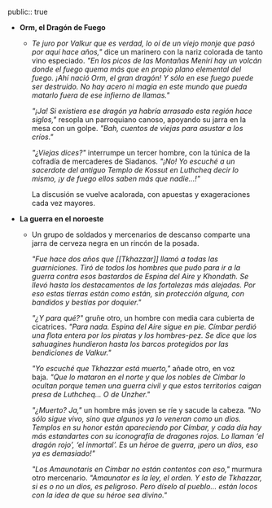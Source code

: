 public:: true

- **Orm, el Dragón de Fuego**
	- *Te juro por Valkur que es verdad, lo oí de un viejo monje que pasó por aquí hace años,"* dice un marinero con la nariz colorada de tanto vino especiado. *"En los picos de las Montañas Meniri hay un volcán donde el fuego quema más que en propio plano elemental del fuego. ¡Ahí nació Orm, el gran dragón! Y sólo en ese fuego puede ser destruido. No hay acero ni magia en este mundo que pueda matarlo fuera de ese infierno de llamas."*
	  
	  *"¡Ja! Si existiera ese dragón ya habría arrasado esta región hace siglos,"* resopla un parroquiano canoso, apoyando su jarra en la mesa con un golpe. *"Bah, cuentos de viejas para asustar a los críos."*
	  
	  *"¿Viejas dices?"* interrumpe un tercer hombre, con la túnica de la cofradía de mercaderes de Siadanos. *"¡No! Yo escuché a un sacerdote del antiguo Templo de Kossut en Luthcheq decir lo mismo, ¡y de fuego ellos saben más que nadie...!"*
	  
	  La discusión se vuelve acalorada, con apuestas y exageraciones cada vez mayores.
- **La guerra en el noroeste**
	- Un grupo de soldados y mercenarios de descanso comparte una jarra de cerveza negra en un rincón de la posada.
	  
	  *"Fue hace dos años que [[Tkhazzar]] llamó a todas las guarniciones. Tiró de todos los hombres que pudo para ir a la guerra contra esos bastardos de Espina del Aire y Khondath. Se llevó hasta los destacamentos de las fortalezas más alejadas. Por eso estas tierras están como están, sin protección alguna, con bandidos y bestias por doquier."*
	  
	  *"¿Y para qué?"* gruñe otro, un hombre con media cara cubierta de cicatrices. *"Para nada. Espina del Aire sigue en pie. Címbar perdió una flota entera por los piratas y los hombres-pez. Se dice que los sahuagines hundieron hasta los barcos protegidos por las bendiciones de Valkur."*
	  
	  *"Yo escuché que Tkhazzar está muerto,"* añade otro, en voz baja. *"Que lo mataron en el norte y que los nobles de Címbar lo ocultan porque temen una guerra civil y que estos territorios caigan presa de Luthcheq... O de Unzher."*
	  
	  *"¿Muerto? Ja,"* un hombre más joven se ríe y sacude la cabeza. *"No sólo sigue vivo, sino que algunos ya lo veneran como un dios. Templos en su honor están apareciendo por Címbar, y cada día hay más estandartes con su iconografía de dragones rojos. Lo llaman ‘el dragón rojo’, ‘el inmortal’. Es un héroe de guerra, ¡pero un dios, eso ya es demasiado!"*
	  
	  *"Los Amaunotaris en Címbar no están contentos con eso,"* murmura otro mercenario. *"Amaunator es la ley, el orden. Y esto de Tkhazzar, si es o no un dios, es peligroso. Pero díselo al pueblo… están locos con la idea de que su héroe sea divino."*
